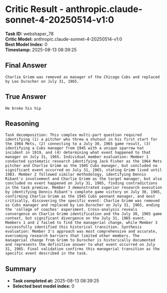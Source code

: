 # Critic Result - anthropic.claude-sonnet-4-20250514-v1:0

**Task ID:** webshaper_78  
**Critic Model:** anthropic.claude-sonnet-4-20250514-v1:0  
**Best Model Index:** 0  
**Timestamp:** 2025-08-13 08:39:25

## Final Answer
```
Charlie Grimm was removed as manager of the Chicago Cubs and replaced by Leo Durocher on July 31, 1965.
```

## True Answer
```
He broke his hip
```

## Reasoning
```
Task decomposition: This complex multi-part question required identifying (1) a pitcher who threw a shutout in his first start for the 1964 Mets, (2) connecting to a July 30, 1965 game result, (3) identifying a Cubs manager from 1945 with a unique sparrow hat incident in 1919, and (4) determining what event happened to that manager on July 31, 1965. Individual member evaluation: Member 1 conducted systematic research identifying Jack Fisher as the 1964 Mets pitcher and Charlie Grimm as the 1945 Cubs manager, but concluded no significant event occurred on July 31, 1965, stating Grimm lived until 1983. Member 2 followed similar methodology, identifying Dennis Ribant's involvement and Charlie Grimm as the target manager, but also concluded no event happened on July 31, 1965, finding contradictions in the task premise. Member 3 demonstrated superior research execution by identifying Dennis Ribant's complete game victory on July 30, 1965, confirming Charlie Grimm as the 1945 Cubs pennant manager, and most critically, discovering the specific event: Charlie Grimm was removed as Cubs manager and replaced by Leo Durocher on July 31, 1965, ending the 'college of coaches' experiment. Cross-analysis reveals convergence on Charlie Grimm identification and the July 30, 1965 game context, but significant divergence on the July 31, 1965 event. Members 1 and 2 failed to find the managerial change, while Member 3 successfully identified this historical transition. Synthesis evaluation: Member 3's approach was most comprehensive and accurate, overcoming research barriers that limited other members. The managerial change from Grimm to Durocher is historically documented and represents the definitive answer to what event occurred on July 31, 1965. Final validation confirms this managerial transition as the specific event described in the task.
```

## Summary
- **Task completed at:** 2025-08-13 08:39:25
- **Selected best model index:** 0
